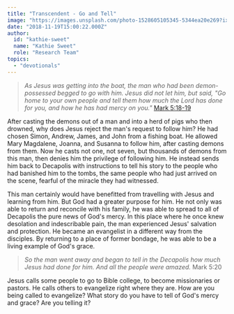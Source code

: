 ```yaml
---
title: "Transcendent - Go and Tell"
image: "https://images.unsplash.com/photo-1528605105345-5344ea20e269?ixlib=rb-0.3.5&q=85&fm=jpg&crop=entropy&cs=srgb&ixid=eyJhcHBfaWQiOjk2NjF9&s=444270a36443f8945578ee941ff18d7a"
date: "2018-11-19T15:00:22.000Z"
author:
  id: "kathie-sweet"
  name: "Kathie Sweet"
  role: "Research Team"
topics:
  - "devotionals"
---
```

> _As Jesus was getting into the boat, the man who had been demon-possessed begged to go with him.  Jesus did not let him, but said, "Go home to your own people and tell them how much the Lord has done for you, and how he has had mercy on you."_ [Mark 5:18-19][1]

After casting the demons out of a man and into a herd of pigs who then drowned, why does Jesus reject the man's request to follow him?  He had chosen Simon, Andrew, James, and John from a fishing boat.  He allowed Mary Magdalene, Joanna, and Susanna to follow him, after casting demons from them.  Now he casts not one, not seven, but thousands of demons from this man, then denies him the privilege of following him.  He instead sends him back to Decapolis with instructions to tell his story to the people who had banished him to the tombs, the same people who had just arrived on the scene, fearful of the miracle they had witnessed.  

This man certainly would have benefitted from travelling with Jesus and learning from him.  But God had a greater purpose for him.  He not only was able to return and reconcile with his family, he was able to spread to all of Decapolis the pure news of God's mercy.  In this place where he once knew desolation and indescribable pain, the man experienced Jesus' salvation and protection.  He became an evangelist in a different way from the disciples.  By returning to a place of former bondage, he was able to be a living example of God's grace.

> _So the man went away and began to tell in the Decapolis how much Jesus had done for him. And all the people were amazed._  Mark 5:20

Jesus calls some people to go to Bible college, to become missionaries or pastors.  He calls others to evangelize right where they are.  How are you being called to evangelize?  What story do you have to tell of God's mercy and grace?  Are you telling it?  

[1]: https://www.biblegateway.com/passage/?search=Mark5:1-20
